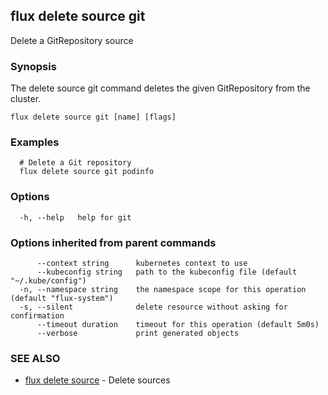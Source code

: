 ## flux delete source git

Delete a GitRepository source

### Synopsis

The delete source git command deletes the given GitRepository from the cluster.

```
flux delete source git [name] [flags]
```

### Examples

```
  # Delete a Git repository
  flux delete source git podinfo

```

### Options

```
  -h, --help   help for git
```

### Options inherited from parent commands

```
      --context string      kubernetes context to use
      --kubeconfig string   path to the kubeconfig file (default "~/.kube/config")
  -n, --namespace string    the namespace scope for this operation (default "flux-system")
  -s, --silent              delete resource without asking for confirmation
      --timeout duration    timeout for this operation (default 5m0s)
      --verbose             print generated objects
```

### SEE ALSO

* [flux delete source](flux_delete_source.md)	 - Delete sources


